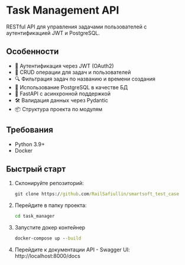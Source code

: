 # Task Management API

RESTful API для управления задачами пользователей с аутентификацией JWT и PostgreSQL.

## Особенности

- 🔐 Аутентификация через JWT (OAuth2)
- 📝 CRUD операции для задач и пользователей
- 🔍 Фильтрация задач по названию и времени создания
- 🐘 Использование PostgreSQL в качестве БД
- 🚀 FastAPI с асинхронной поддержкой
- 🛠 Валидация данных через Pydantic
- 📦 Структура проекта по модулям

## Требования

- Python 3.9+
- Docker

## Быстрый старт

1. Склонируйте репозиторий:
   ```cmd
   git clone https://github.com/RailSafiullin/smartsoft_test_case

2. Перейдите в папку проекта:
   ```cmd
   cd task_manager

3. Запустите докер контейнер
   ```cmd
   docker-compose up --build

4. Перейдите к документации API - Swagger UI: http://localhost:8000/docs
